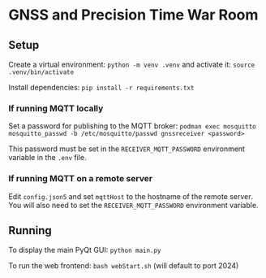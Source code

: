 # GNSS and Precision Time War Room

## Setup

Create a virtual environment: `python -m venv .venv` and activate it: `source .venv/bin/activate`

Install dependencies: `pip install -r requirements.txt`

### If running MQTT locally

Set a password for publishing to the MQTT broker: `podman exec mosquitto mosquitto_passwd -b /etc/mosquitto/passwd gnssreceiver <password>`

This password must be set in the `RECEIVER_MQTT_PASSWORD` environment variable in the `.env` file.

### If running MQTT on a remote server

Edit `config.json5` and set `mqttHost` to the hostname of the remote server. You will also need to set the `RECEIVER_MQTT_PASSWORD` environment variable.

## Running

To display the main PyQt GUI: `python main.py`

To run the web frontend: `bash webStart.sh` (will default to port 2024)
